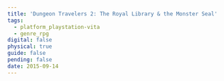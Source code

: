 ```yaml
---
title: 'Dungeon Travelers 2: The Royal Library & the Monster Seal'
tags:
  - platform_playstation-vita
  - genre_rpg
digital: false
physical: true
guide: false
pending: false
date: 2015-09-14
---
```

